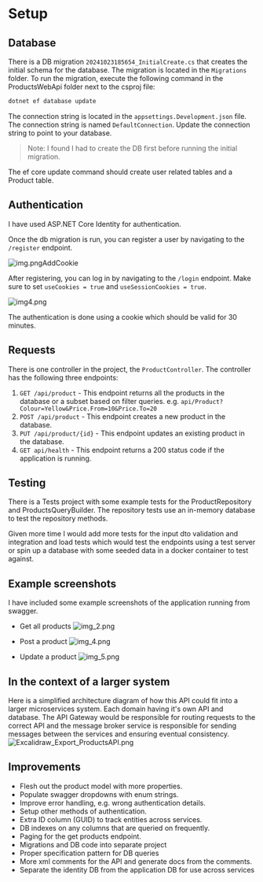 # Setup

## Database

There is a DB migration `20241023185654_InitialCreate.cs` that creates the initial schema for the database. The migration is located in the `Migrations` folder. To run the migration, execute the following command in the ProductsWebApi folder next to the csproj file:

```bash
dotnet ef database update 
```

The connection string is located in the `appsettings.Development.json` file. The connection string is named `DefaultConnection`. Update the connection string to point to your database.

> Note: I found I had to create the DB first before running the initial migration.

The ef core update command should create user related tables and a Product table.

## Authentication

I have used ASP.NET Core Identity for authentication.

Once the db migration is run, you can register a user by navigating to the `/register` endpoint.

![img.png](Images/img.png)AddCookie

After registering, you can log in by navigating to the `/login` endpoint. Make sure to set `useCookies = true` and `useSessionCookies = true`.

![img4.png](Images/img4.png)

The authentication is done using a cookie which should be valid for 30 minutes.

## Requests

There is one controller in the project, the `ProductController`. The controller has the following three endpoints:

1. `GET /api/product` - This endpoint returns all the products in the database or a subset based on filter queries.
e.g. `api/Product?Colour=Yellow&Price.From=10&Price.To=20`
2. `POST /api/product` - This endpoint creates a new product in the database.
3. `PUT /api/product/{id}` - This endpoint updates an existing product in the database.
4. `GET api/health` - This endpoint returns a 200 status code if the application is running.

## Testing

There is a Tests project with some example tests for the ProductRepository and ProductsQueryBuilder. 
The repository tests use an in-memory database to test the repository methods.

Given more time I would add more tests for the input dto validation and integration and load tests which would 
test the endpoints using a test server or spin up a database with some seeded data in a docker container to test against.

## Example screenshots

I have included some example screenshots of the application running from swagger.

- Get all products
![img_2.png](Images/img_2.png)

- Post a product
![img_4.png](Images/img_4.png)

- Update a product
![img_5.png](Images/img_5.png)

## In the context of a larger system
Here is a simplified architecture diagram of how this API could fit into a larger microservices system. Each domain having it's
own API and database. The API Gateway would be responsible for routing requests to the correct API and the message broker service
is responsible for sending messages between the services and ensuring eventual consistency.
![Excalidraw_Export_ProductsAPI.png](Images/Excalidraw_Export_ProductsAPI.png)

## Improvements

- Flesh out the product model with more properties.
- Populate swagger dropdowns with enum strings.
- Improve error handling, e.g. wrong authentication details.
- Setup other methods of authentication.
- Extra ID column (GUID) to track entities across services.
- DB indexes on any columns that are queried on frequently.
- Paging for the get products endpoint.
- Migrations and DB code into separate project
- Proper specification pattern for DB queries
- More xml comments for the API and generate docs from the comments.
- Separate the identity DB from the application DB for use across services